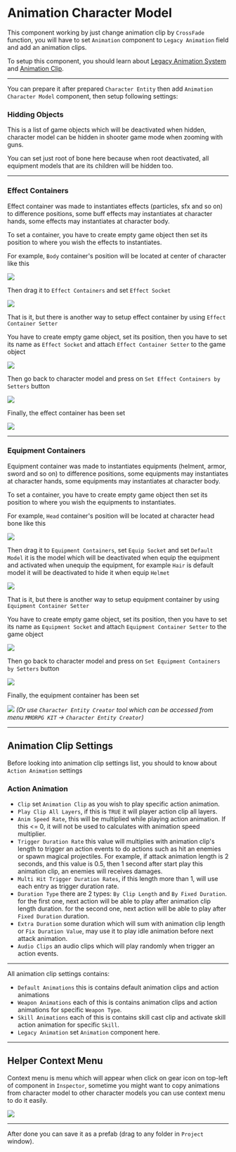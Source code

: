 # Animation Character Model

This component working by just change animation clip by `CrossFade` function, you will have to set `Animation` component to `Legacy Animation` field and add an animation clips.

To setup this component, you should learn about [Legacy Animation System](https://docs.unity3d.com/Manual/Animations.html) and [Animation Clip](https://docs.unity3d.com/Manual/AnimationClips.html).

* * *

You can prepare it after prepared `Character Entity` then add `Animation Character Model` component, then setup following settings:

### Hidding Objects

This is a list of game objects which will be deactivated when hidden, character model can be hidden in shooter game mode when zooming with guns.

You can set just root of bone here because when root deactivated, all equipment models that are its children will be hidden too.

* * *

### Effect Containers

Effect container was made to instantiates effects (particles, sfx and so on) to difference positions, some buff effects may instantiates at character hands, some effects may instantiates at character body.

To set a container, you have to create empty game object then set its position to where you wish the effects to instantiates.

For example, `Body` container's position will be located at center of character like this

![](../images/105/1.png)

Then drag it to `Effect Containers` and set `Effect Socket`

![](../images/105/2.png)

That is it, but there is another way to setup effect container by using `Effect Container Setter`

You have to create empty game object, set its position, then you have to set its name as `Effect Socket` and attach `Effect Container Setter` to the game object

![](../images/105/3.png)

Then go back to character model and press on `Set Effect Containers by Setters` button

![](../images/105/4.png)

Finally, the effect container has been set

![](../images/105/5.png)

* * *

### Equipment Containers

Equipment container was made to instantiates equipments (helment, armor, sword and so on) to difference positions, some equipments may instantiates at character hands, some equipments may instantiates at character body.

To set a container, you have to create empty game object then set its position to where you wish the equipments to instantiates.

For example, `Head` container's position will be located at character head bone like this

![](../images/105/6.png)

Then drag it to `Equipment Containers`, set `Equip Socket` and set `Default Model` it is the model which will be deactivated when equip the equipment and activated when unequip the equipment, for example `Hair` is default model it will be deactivated to hide it when equip `Helmet`

![](../images/105/7.png)

That is it, but there is another way to setup equipment container by using `Equipment Container Setter`

You have to create empty game object, set its position, then you have to set its name as `Equipment Socket` and attach `Equipment Container Setter` to the game object

![](../images/105/8.png)

Then go back to character model and press on `Set Equipment Containers by Setters` button

![](../images/105/9.png)

Finally, the equipment container has been set

![](../images/105/10.png)
*(Or use `Character Entity Creator` tool which can be accessed from menu `MMORPG KIT` -> `Character Entity Creator`)*

* * *

## Animation Clip Settings

Before looking into animation clip settings list, you should to know about `Action Animation` settings

### Action Animation

*   `Clip` set `Animation Clip` as you wish to play specific action animation.
*   `Play Clip All Layers`,  if this is `TRUE` it will player action clip all layers.
*   `Anim Speed Rate`, this will be multiplied while playing action animation. If this <= 0, it will not be used to calculates with animation speed multiplier.
*   `Trigger Duration Rate` this value will multiplies with animation clip's length to trigger an action events to do actions such as hit an enemies or spawn magical projectiles. For example, if attack animation length is 2 seconds, and this value is 0.5, then 1 second after start play this animation clip, an enemies will receives damages.
*   `Multi Hit Trigger Duration Rates`, if this length more than 1, will use each entry as trigger duration rate.
*   `Duration Type` there are 2 types: `By Clip Length` and `By Fixed Duration`. for the first one, next action will be able to play after animation clip length duration. for the second one, next action will be able to play after `Fixed Duration` duration.
*   `Extra Duration` some duration which will sum with animation clip length or `Fix Duration Value`, may use it to play idle animation before next attack animation.
*   `Audio Clips` an audio clips which will play randomly when trigger an action events.
* * *

All animation clip settings contains:

*   `Default Animations` this is contains default animation clips and action animations
*   `Weapon Animations` each of this is contains animation clips and action animations for specific `Weapon Type`.
*   `Skill Animations` each of this is contains skill cast clip and activate skill action animation for specific `Skill`.
*   `Legacy Animation` set `Animation` component here.

* * *

## Helper Context Menu

Context menu is menu which will appear when click on gear icon on top-left of component  in `Inspector`, sometime you might want to copy animations from character model to other character models you can use context menu to do it easily.

![](../images/105/11.png)
* * *

After done you can save it as a prefab (drag to any folder in `Project` window).